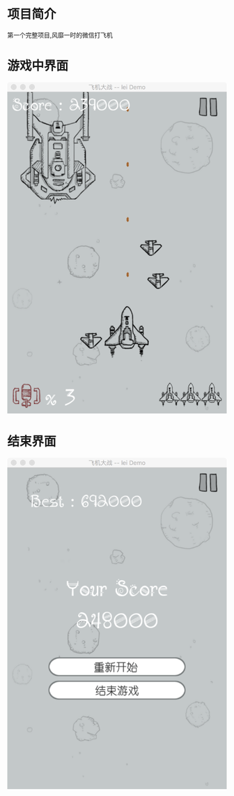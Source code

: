# 项目简介

第一个完整项目,风靡一时的微信打飞机

# 游戏中界面

![](https://github.com/wananl/myplane/blob/master/plane.png?raw=true)
# 结束界面
![](https://github.com/wananl/myplane/blob/master/end.png?raw=true)
